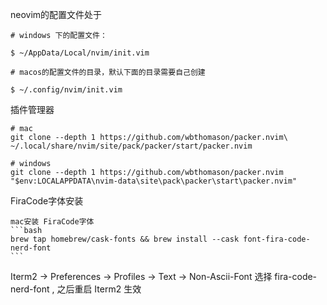 neovim的配置文件处于

```shell
# windows 下的配置文件：

$ ~/AppData/Local/nvim/init.vim

# macos的配置文件的目录，默认下面的目录需要自己创建

$ ~/.config/nvim/init.vim
```



插件管理器

```shell
# mac
git clone --depth 1 https://github.com/wbthomason/packer.nvim\    ~/.local/share/nvim/site/pack/packer/start/packer.nvim
 
# windows 
git clone --depth 1 https://github.com/wbthomason/packer.nvim  "$env:LOCALAPPDATA\nvim-data\site\pack\packer\start\packer.nvim"
```



FiraCode字体安装

````shell
mac安装 FiraCode字体
```bash
brew tap homebrew/cask-fonts && brew install --cask font-fira-code-nerd-font
```
````

Iterm2 -> Preferences -> Profiles -> Text -> Non-Ascii-Font 选择 fira-code-nerd-font ,
之后重启 Iterm2 生效
